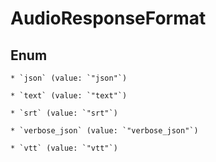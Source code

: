 
# AudioResponseFormat

## Enum


    * `json` (value: `"json"`)

    * `text` (value: `"text"`)

    * `srt` (value: `"srt"`)

    * `verbose_json` (value: `"verbose_json"`)

    * `vtt` (value: `"vtt"`)



